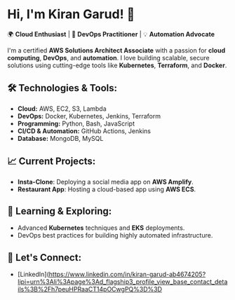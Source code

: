 
# Hi, I'm Kiran Garud! 👋

🌍 **Cloud Enthusiast** | 🚀 **DevOps Practitioner** | 💡 **Automation Advocate**

I'm a certified **AWS Solutions Architect Associate** with a passion for **cloud computing**, **DevOps**, and **automation**. I love building scalable, secure solutions using cutting-edge tools like **Kubernetes**, **Terraform**, and **Docker**. 

## 🛠️ Technologies & Tools:
- **Cloud:** AWS, EC2, S3, Lambda
- **DevOps:** Docker, Kubernetes, Jenkins, Terraform
- **Programming:** Python, Bash, JavaScript
- **CI/CD & Automation:** GitHub Actions, Jenkins
- **Database:** MongoDB, MySQL

## 📈 Current Projects:
- **Insta-Clone**: Deploying a social media app on **AWS Amplify**.
- **Restaurant App**: Hosting a cloud-based app using **AWS ECS**.

## 🌱 Learning & Exploring:
- Advanced **Kubernetes** techniques and **EKS** deployments.
- DevOps best practices for building highly automated infrastructure.

## 💬 Let's Connect:
- [LinkedIn](https://www.linkedin.com/in/kiran-garud-ab4674205?lipi=urn%3Ali%3Apage%3Ad_flagship3_profile_view_base_contact_details%3B%2Fh7peuHPRaaCT14pOCwgPQ%3D%3D
